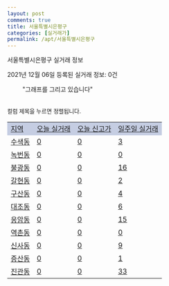 ```yaml
---
layout: post
comments: true
title: 서울특별시은평구
categories: [실거래가]
permalink: /apt/서울특별시은평구
---
```


서울특별시은평구 실거래 정보

2021년 12월 06일 등록된 실거래 정보: 0건

<!--<script async src="https://pagead2.googlesyndication.com/pagead/js/adsbygoogle.js?client=ca-pub-3485438051770037"
 crossorigin="anonymous"></script>-->

<script type="text/javascript">
  google.charts.load('current', {'packages':['corechart']});
  google.charts.setOnLoadCallback(drawChart);

  function drawChart() {
    var data = google.visualization.arrayToDataTable([['거래일', '매매', '전월세', '전매'], ['21-01', 196, 556, 10], ['21-02', 137, 582, 5], ['21-03', 145, 464, 4], ['21-04', 137, 385, 2], ['21-05', 171, 343, 5], ['21-06', 155, 402, 8], ['21-07', 178, 447, 12], ['21-08', 177, 579, 8], ['21-09', 128, 524, 6], ['21-10', 117, 578, 2], ['21-11', 45, 275, 0], ['21-12', 1, 11, 0]]);

    var options = {
      title: '최근 1년간 유형별 거래량 추이',
      legend: { position: 'bottom' }
    };

    setTimeout(function() {
        var chart = new google.visualization.LineChart(document.getElementById('columnchart_material'));
        chart.draw(data, (options));
        document.getElementById('loading').style.display = 'none';
        var dayLabel = (new Date()).getDay();
        if (dayLabel < 2) {
            sorttable.innerSortFunction.apply(document.getElementById('week'), []);
            sorttable.innerSortFunction.apply(document.getElementById('week'), []);        
        }
        else {
            sorttable.innerSortFunction.apply(document.getElementById('today'), []);
            sorttable.innerSortFunction.apply(document.getElementById('today'), []);
        }
    }, 200);

  }
</script>

<div id="loading" style="z-index:20; display: block; margin-left: 35px">"그래프를 그리고 있습니다"</div>
<div id="columnchart_material" style="width: 95%; margin-left: -35px; display: block"></div>
<!--<div style="width: 95%; margin-left: -35px; display: block">
      <script async src="https://pagead2.googlesyndication.com/pagead/js/adsbygoogle.js?client=ca-pub-3485438051770037"
          crossorigin="anonymous"></script>
      <ins class="adsbygoogle"
          style="display:block"
          data-ad-format="fluid"
          data-ad-layout-key="-fb+5w+4e-db+86"
          data-ad-client="ca-pub-3485438051770037"
          data-ad-slot="1827090281"></ins>
      <script>
          (adsbygoogle = window.adsbygoogle || []).push({});
      </script>
</div>-->
<br>

<font size='small' style='font-size: small;'>컬럼 제목을 누르면 정렬됩니다.</font>
<table class="sortable">
  <tr style='background-color: rgba(114, 132, 186,0.4);'>
    <td id="region"><a href="#">지역</a></td>
    <td id="today"><a href="#">오늘 실거래</a></td>
    <td id="today_new"><a href="#">오늘 신고가</a></td>
    <td id="week"><a href="#">일주일 실거래</a></td>
  </tr>

  
  <tr class="item">
    <td><a href="서울특별시은평구수색동">수색동</a></td>
    <td><a href="서울특별시은평구수색동">0</a></td>
    <td><a href="서울특별시은평구수색동">0</a></td>
    <td><a href="서울특별시은평구수색동">3</a></td>
  </tr>
    

  <tr class="item">
    <td><a href="서울특별시은평구녹번동">녹번동</a></td>
    <td><a href="서울특별시은평구녹번동">0</a></td>
    <td><a href="서울특별시은평구녹번동">0</a></td>
    <td><a href="서울특별시은평구녹번동">0</a></td>
  </tr>
    

  <tr class="item">
    <td><a href="서울특별시은평구불광동">불광동</a></td>
    <td><a href="서울특별시은평구불광동">0</a></td>
    <td><a href="서울특별시은평구불광동">0</a></td>
    <td><a href="서울특별시은평구불광동">16</a></td>
  </tr>
    

  <tr class="item">
    <td><a href="서울특별시은평구갈현동">갈현동</a></td>
    <td><a href="서울특별시은평구갈현동">0</a></td>
    <td><a href="서울특별시은평구갈현동">0</a></td>
    <td><a href="서울특별시은평구갈현동">2</a></td>
  </tr>
    

  <tr class="item">
    <td><a href="서울특별시은평구구산동">구산동</a></td>
    <td><a href="서울특별시은평구구산동">0</a></td>
    <td><a href="서울특별시은평구구산동">0</a></td>
    <td><a href="서울특별시은평구구산동">4</a></td>
  </tr>
    

  <tr class="item">
    <td><a href="서울특별시은평구대조동">대조동</a></td>
    <td><a href="서울특별시은평구대조동">0</a></td>
    <td><a href="서울특별시은평구대조동">0</a></td>
    <td><a href="서울특별시은평구대조동">6</a></td>
  </tr>
    

  <tr class="item">
    <td><a href="서울특별시은평구응암동">응암동</a></td>
    <td><a href="서울특별시은평구응암동">0</a></td>
    <td><a href="서울특별시은평구응암동">0</a></td>
    <td><a href="서울특별시은평구응암동">15</a></td>
  </tr>
    

  <tr class="item">
    <td><a href="서울특별시은평구역촌동">역촌동</a></td>
    <td><a href="서울특별시은평구역촌동">0</a></td>
    <td><a href="서울특별시은평구역촌동">0</a></td>
    <td><a href="서울특별시은평구역촌동">0</a></td>
  </tr>
    

  <tr class="item">
    <td><a href="서울특별시은평구신사동">신사동</a></td>
    <td><a href="서울특별시은평구신사동">0</a></td>
    <td><a href="서울특별시은평구신사동">0</a></td>
    <td><a href="서울특별시은평구신사동">9</a></td>
  </tr>
    

  <tr class="item">
    <td><a href="서울특별시은평구증산동">증산동</a></td>
    <td><a href="서울특별시은평구증산동">0</a></td>
    <td><a href="서울특별시은평구증산동">0</a></td>
    <td><a href="서울특별시은평구증산동">1</a></td>
  </tr>
    

  <tr class="item">
    <td><a href="서울특별시은평구진관동">진관동</a></td>
    <td><a href="서울특별시은평구진관동">0</a></td>
    <td><a href="서울특별시은평구진관동">0</a></td>
    <td><a href="서울특별시은평구진관동">33</a></td>
  </tr>
    


</table>


    